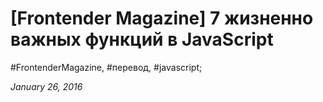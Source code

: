<script type="text/javascript">
	window.location.href = 'http://frontender.info/essential-javascript-functions/';
</script>

# [Frontender Magazine] 7 жизненно важных функций в JavaScript

#FrontenderMagazine, #перевод, #javascript;

_January 26, 2016_
